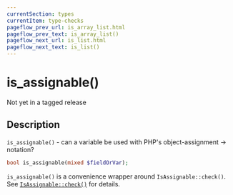```yaml
---
currentSection: types
currentItem: type-checks
pageflow_prev_url: is_array_list.html
pageflow_prev_text: is_array_list()
pageflow_next_url: is_list.html
pageflow_next_text: is_list()
---
```


# is_assignable()

<div class="callout warning" markdown="1">
Not yet in a tagged release
</div>

## Description

`is_assignable()` - can a variable be used with PHP's object-assignment -> notation?

```php
bool is_assignable(mixed $fieldOrVar);
```

`is_assignable()` is a convenience wrapper around `IsAssignable::check()`. See [`IsAssignable::check()`](IsAssignable.check.html) for details.
